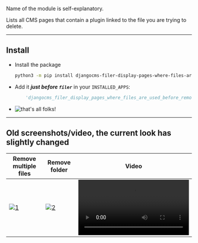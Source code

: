 Name of the module is self-explanatory.

Lists all CMS pages that contain a plugin linked to the file you are trying to delete.

----

## Install

* Install the package
   ```bash
   python3 -m pip install djangocms-filer-display-pages-where-files-are-used-before-removing-them
   ```

* Add it ***just before `filer`*** in your `INSTALLED_APPS`:
   ```python
       'djangocms_filer_display_pages_where_files_are_used_before_removing_them',
    ```

* ![that's all folks!](https://gitlab.com/kapt/open-source/djangocms-filer-display-pages-where-files-are-used-before-removing-them/uploads/ce92945bf31ba742cbe1de93ead4b503/image.png)

----

## Old screenshots/video, the current look has slightly changed

| Remove multiple files | Remove folder | Video |
| ---- | ---- | ---- |
| [![1](https://gitlab.com/kapt/open-source/djangocms-filer-display-pages-where-files-are-used-before-removing-them/uploads/eb52070954358881bc73b0bc51fa9b11/image.png)](https://gitlab.com/kapt/open-source/djangocms-filer-display-pages-where-files-are-used-before-removing-them/uploads/cae9ab7299f5eb9d0e93cb446e06bb7f/image.png) | [![2](https://gitlab.com/kapt/open-source/djangocms-filer-display-pages-where-files-are-used-before-removing-them/uploads/ca576f3d4de9ba63b8f9268c052baefe/image.png)](https://gitlab.com/kapt/open-source/djangocms-filer-display-pages-where-files-are-used-before-removing-them/uploads/0bd2e1cf2d850336a0e04f9aa3744700/image.png) | ![django-filer-this-module-name-is-too-long-damn](https://gitlab.com/kapt/open-source/djangocms-filer-display-pages-where-files-are-used-before-removing-them/uploads/e5cbf76772455532df6f49a5bc97ee72/django-filer-this-module-name-is-too-long-damn.webm)
